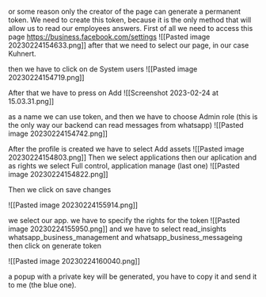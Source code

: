 or some reason only the creator of the page can generate a permanent token.
We need to create this token, because it is the only method that will allow us to read our employees answers.
First of all we need to access this page
https://business.facebook.com/settings
![[Pasted image 20230224154633.png]]
after that we need to select our page, in our case Kuhnert.

then we have to click on de System users
![[Pasted image 20230224154719.png]]

After that we have to press on Add
![[Screenshot 2023-02-24 at 15.03.31.png]]

as a name we can use token, and then we have to choose Admin role (this is the only way our backend can read messages from whatsapp)
![[Pasted image 20230224154742.png]]

After the profile is created we have to select Add assets
![[Pasted image 20230224154803.png]]
Then we select applications then our aplication and as rights we select Full control, application manage (last one)
![[Pasted image 20230224154822.png]]

Then we click on save changes

![[Pasted image 20230224155914.png]]

we select our app.
we have to specify the rights for the token
![[Pasted image 20230224155950.png]]
and we have to select read_insights whatsapp_business_management and whatsapp_business_messageing
then click on generate token

![[Pasted image 20230224160040.png]]

a popup with a private key will be generated, you have to copy it and send it to me (the blue one).

